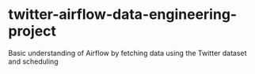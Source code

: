 # twitter-airflow-data-engineering-project
Basic understanding of Airflow by fetching data using the Twitter dataset and scheduling 
